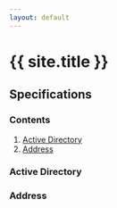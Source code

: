 ```yaml
---
layout: default
---
```


<div class="page-header">
    <h1>{{ site.title }}</h1>
</div>

## Specifications

<div class="row">
  <div class="col-md-4">
    <nav>
      <h3>Contents</h3>
      <ol class="list-group">
          <li class="list-group-item"><a href="#active-directory">Active Directory</a></li>
          <li class="list-group-item"><a href="#address">Address</a></li>
      </ol>
    </nav>
  </div>

  <div class="col-md-8">
    <article id="active-directory">
      <h3>Active Directory</h3>
      <p></p>
    </article>
    <article id="address">
      <h3>Address</h3>
      <p></p>
    </article>
  </div>
</div>